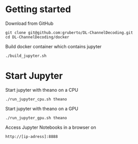 # Getting started
Download from GitHub

    git clone git@github.com:gruberto/DL-ChannelDecoding.git
    cd DL-ChannelDecoding/docker
    
Build docker container which contains jupyter

    ./build_jupyter.sh

# Start Jupyter
Start jupyter with theano on a CPU

    ./run_jupyter_cpu.sh theano

Start jupyter with theano on a GPU

    ./run_jupyter_gpu.sh theano
    
Access Jupyter Notebooks in a browser on

    http://[ip-adress]:8888

